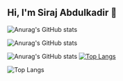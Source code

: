 ## Hi, I'm Siraj Abdulkadir 👋

![Anurag's GitHub stats](https://github-readme-stats.vercel.app/api?username=Siraj-Abdulkadir&show_icons=true)

![Anurag's GitHub stats](https://github-readme-stats.vercel.app/api?username=Siraj-Abdulkadir&hide=contribs,prs)


![Anurag's GitHub stats](https://github-readme-stats.vercel.app/api?username=anuraghazra&show_icons=true&theme=radical)
[![Top Langs](https://github-readme-stats.vercel.app/api/top-langs/?username=Siraj-Abdulkadir)](https://github.com/Siraj-Abdulkadir/github-readme-stats)

![Top Langs](https://github-readme-stats.vercel.app/api/top-langs/?username=Siraj-Abdulkadir&layout=compact)
